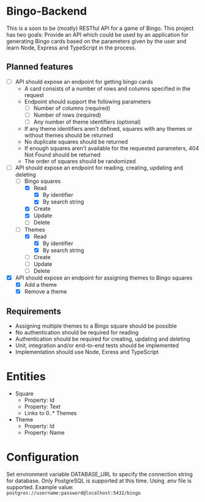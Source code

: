 # Bingo-Backend

This is a soon to be (mostly) RESTful API for a game of Bingo. This project has two goals: Provide an API which could be used by an application for generating Bingo cards based on the parameters given by the user and learn Node, Express and TypeScript in the process.

## Planned features

- [ ] API should expose an endpoint for getting bingo cards
  - A card consists of a number of rows and columns specified in the request
  - Endpoint should support the following parameters
    - [ ] Number of columns (required)
    - [ ] Number of rows (required)
    - [ ] Any number of theme identifiers (optional)
  - If any theme identifiers aren't defined, squares with any themes or without themes should be returned
  - No duplicate squares should be returned
  - If enough squares aren't available for the requested parameters, 404 Not Found should be returned
  - The order of squares should be randomized
- [ ] API should expose an endpoint for reading, creating, updating and deleting 
  - [ ] Bingo squares
    - [X] Read
      - [X] By identifier
      - [X] By search string
    - [X] Create
    - [X] Update
    - [ ] Delete
  - [ ] Themes
    - [X] Read
      - [X] By identifier
      - [X] By search string
    - [ ] Create
    - [ ] Update
    - [ ] Delete
- [X] API should expose an endpoint for assigning themes to Bingo squares
  - [X] Add a theme
  - [X] Remove a theme

## Requirements

- Assigning multiple themes to a Bingo square should be possible
- No authentication should be required for reading
- Authentication should be required for creating, updating and deleting
- Unit, integration and/or end-to-end tests should be implemented
- Implementation should use Node, Exress and TypeScript

# Entities

- Square
  - Property: Id
  - Property: Text
  - Links to 0..* Themes
- Theme
  - Property: Id
  - Property: Name

# Configuration

Set environment variable DATABASE_URL to specify the connection string for database. Only PostgreSQL is supported at this time. Using .env file is supported. Example value: `postgres://username:password@localhost:5432/bingo`
